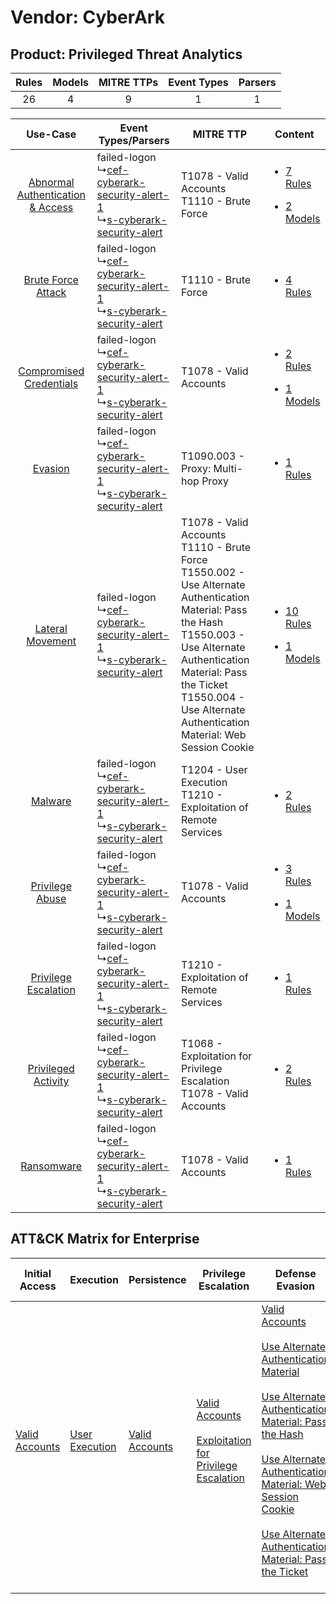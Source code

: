 Vendor: CyberArk
================
Product: Privileged Threat Analytics
------------------------------------
| Rules | Models | MITRE TTPs | Event Types | Parsers |
|:-----:|:------:|:----------:|:-----------:|:-------:|
|  26   |   4    |     9      |      1      |    1    |

|    Use-Case    | Event Types/Parsers    | MITRE TTP    | Content    |
|:----:| ---- | ---- | ---- |
| [Abnormal Authentication & Access](../../../UseCases/uc_abnormal_authentication_&_access.md) |  failed-logon<br> ↳[cef-cyberark-security-alert-1](Ps/pC_cefcyberarksecurityalert1.md)<br> ↳[s-cyberark-security-alert](Ps/pC_scyberarksecurityalert.md)<br> | T1078 - Valid Accounts<br>T1110 - Brute Force<br>    | [<ul><li>7 Rules</li></ul><ul><li>2 Models</li></ul>](RM/r_m_cyberark_privileged_threat_analytics_Abnormal_Authentication_&_Access.md) |
|    [Brute Force Attack](../../../UseCases/uc_brute_force_attack.md)    |  failed-logon<br> ↳[cef-cyberark-security-alert-1](Ps/pC_cefcyberarksecurityalert1.md)<br> ↳[s-cyberark-security-alert](Ps/pC_scyberarksecurityalert.md)<br> | T1110 - Brute Force<br>    | [<ul><li>4 Rules</li></ul>](RM/r_m_cyberark_privileged_threat_analytics_Brute_Force_Attack.md)    |
|          [Compromised Credentials](../../../UseCases/uc_compromised_credentials.md)          |  failed-logon<br> ↳[cef-cyberark-security-alert-1](Ps/pC_cefcyberarksecurityalert1.md)<br> ↳[s-cyberark-security-alert](Ps/pC_scyberarksecurityalert.md)<br> | T1078 - Valid Accounts<br>    | [<ul><li>2 Rules</li></ul><ul><li>1 Models</li></ul>](RM/r_m_cyberark_privileged_threat_analytics_Compromised_Credentials.md)          |
|    [Evasion](../../../UseCases/uc_evasion.md)    |  failed-logon<br> ↳[cef-cyberark-security-alert-1](Ps/pC_cefcyberarksecurityalert1.md)<br> ↳[s-cyberark-security-alert](Ps/pC_scyberarksecurityalert.md)<br> | T1090.003 - Proxy: Multi-hop Proxy<br>    | [<ul><li>1 Rules</li></ul>](RM/r_m_cyberark_privileged_threat_analytics_Evasion.md)    |
|    [Lateral Movement](../../../UseCases/uc_lateral_movement.md)    |  failed-logon<br> ↳[cef-cyberark-security-alert-1](Ps/pC_cefcyberarksecurityalert1.md)<br> ↳[s-cyberark-security-alert](Ps/pC_scyberarksecurityalert.md)<br> | T1078 - Valid Accounts<br>T1110 - Brute Force<br>T1550.002 - Use Alternate Authentication Material: Pass the Hash<br>T1550.003 - Use Alternate Authentication Material: Pass the Ticket<br>T1550.004 - Use Alternate Authentication Material: Web Session Cookie<br> | [<ul><li>10 Rules</li></ul><ul><li>1 Models</li></ul>](RM/r_m_cyberark_privileged_threat_analytics_Lateral_Movement.md)    |
|    [Malware](../../../UseCases/uc_malware.md)    |  failed-logon<br> ↳[cef-cyberark-security-alert-1](Ps/pC_cefcyberarksecurityalert1.md)<br> ↳[s-cyberark-security-alert](Ps/pC_scyberarksecurityalert.md)<br> | T1204 - User Execution<br>T1210 - Exploitation of Remote Services<br>    | [<ul><li>2 Rules</li></ul>](RM/r_m_cyberark_privileged_threat_analytics_Malware.md)    |
|    [Privilege Abuse](../../../UseCases/uc_privilege_abuse.md)    |  failed-logon<br> ↳[cef-cyberark-security-alert-1](Ps/pC_cefcyberarksecurityalert1.md)<br> ↳[s-cyberark-security-alert](Ps/pC_scyberarksecurityalert.md)<br> | T1078 - Valid Accounts<br>    | [<ul><li>3 Rules</li></ul><ul><li>1 Models</li></ul>](RM/r_m_cyberark_privileged_threat_analytics_Privilege_Abuse.md)    |
|    [Privilege Escalation](../../../UseCases/uc_privilege_escalation.md)    |  failed-logon<br> ↳[cef-cyberark-security-alert-1](Ps/pC_cefcyberarksecurityalert1.md)<br> ↳[s-cyberark-security-alert](Ps/pC_scyberarksecurityalert.md)<br> | T1210 - Exploitation of Remote Services<br>    | [<ul><li>1 Rules</li></ul>](RM/r_m_cyberark_privileged_threat_analytics_Privilege_Escalation.md)    |
|    [Privileged Activity](../../../UseCases/uc_privileged_activity.md)    |  failed-logon<br> ↳[cef-cyberark-security-alert-1](Ps/pC_cefcyberarksecurityalert1.md)<br> ↳[s-cyberark-security-alert](Ps/pC_scyberarksecurityalert.md)<br> | T1068 - Exploitation for Privilege Escalation<br>T1078 - Valid Accounts<br>    | [<ul><li>2 Rules</li></ul>](RM/r_m_cyberark_privileged_threat_analytics_Privileged_Activity.md)    |
|    [Ransomware](../../../UseCases/uc_ransomware.md)    |  failed-logon<br> ↳[cef-cyberark-security-alert-1](Ps/pC_cefcyberarksecurityalert1.md)<br> ↳[s-cyberark-security-alert](Ps/pC_scyberarksecurityalert.md)<br> | T1078 - Valid Accounts<br>    | [<ul><li>1 Rules</li></ul>](RM/r_m_cyberark_privileged_threat_analytics_Ransomware.md)    |

ATT&CK Matrix for Enterprise
----------------------------
| Initial Access                                                      | Execution                                                           | Persistence                                                         | Privilege Escalation                                                                                                                                          | Defense Evasion                                                                                                                                                                                                                                                                                                                                                                                                                                                                                             | Credential Access                                                | Discovery | Lateral Movement                                                                                                                                                               | Collection | Command and Control                                                                                                                       | Exfiltration | Impact |
| ------------------------------------------------------------------- | ------------------------------------------------------------------- | ------------------------------------------------------------------- | ------------------------------------------------------------------------------------------------------------------------------------------------------------- | ----------------------------------------------------------------------------------------------------------------------------------------------------------------------------------------------------------------------------------------------------------------------------------------------------------------------------------------------------------------------------------------------------------------------------------------------------------------------------------------------------------- | ---------------------------------------------------------------- | --------- | ------------------------------------------------------------------------------------------------------------------------------------------------------------------------------ | ---------- | ----------------------------------------------------------------------------------------------------------------------------------------- | ------------ | ------ |
| [Valid Accounts](https://attack.mitre.org/techniques/T1078)<br><br> | [User Execution](https://attack.mitre.org/techniques/T1204)<br><br> | [Valid Accounts](https://attack.mitre.org/techniques/T1078)<br><br> | [Valid Accounts](https://attack.mitre.org/techniques/T1078)<br><br>[Exploitation for Privilege Escalation](https://attack.mitre.org/techniques/T1068)<br><br> | [Valid Accounts](https://attack.mitre.org/techniques/T1078)<br><br>[Use Alternate Authentication Material](https://attack.mitre.org/techniques/T1550)<br><br>[Use Alternate Authentication Material: Pass the Hash](https://attack.mitre.org/techniques/T1550/002)<br><br>[Use Alternate Authentication Material: Web Session Cookie](https://attack.mitre.org/techniques/T1550/004)<br><br>[Use Alternate Authentication Material: Pass the Ticket](https://attack.mitre.org/techniques/T1550/003)<br><br> | [Brute Force](https://attack.mitre.org/techniques/T1110)<br><br> |           | [Exploitation of Remote Services](https://attack.mitre.org/techniques/T1210)<br><br>[Use Alternate Authentication Material](https://attack.mitre.org/techniques/T1550)<br><br> |            | [Proxy: Multi-hop Proxy](https://attack.mitre.org/techniques/T1090/003)<br><br>[Proxy](https://attack.mitre.org/techniques/T1090)<br><br> |              |        |
